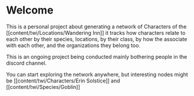# Welcome

This is a personal project about generating a network of Characters of the [[content/twi/Locations/Wandering Inn]] it tracks how characters relate to each other by their species, locations, by their class, by how the associate with each other, and the organizations they belong too.

This is an ongoing project being conducted mainly bothering people in the discord channel.

You can start exploring the network anywhere, but interesting nodes might be [[content/twi/Characters/Erin Solstice]] and [[content/twi/Species/Goblin]]

